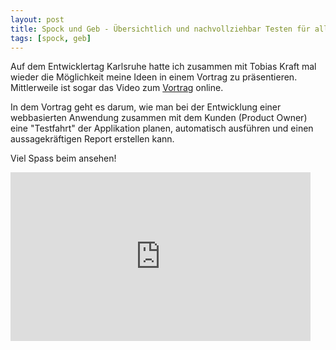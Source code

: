 ```yaml
---
layout: post
title: Spock und Geb - Übersichtlich und nachvollziehbar Testen für alle!
tags: [spock, geb]
---
```


Auf dem Entwicklertag Karlsruhe hatte ich zusammen mit Tobias Kraft mal wieder die Möglichkeit meine Ideen in einem Vortrag 
zu präsentieren. Mittlerweile ist sogar das Video zum [Vortrag](https://entwicklertag.de/karlsruhe/2015/spock-und-geb-bersichtlich-und-nachvollziehbar-testen-f-r-alle) online. 

In dem Vortrag geht es darum, wie man bei der Entwicklung einer webbasierten Anwendung zusammen mit dem Kunden (Product Owner) eine "Testfahrt" der Applikation planen, automatisch ausführen und einen aussagekräftigen Report erstellen kann.

Viel Spass beim ansehen!

<iframe allowfullscreen="" frameborder="0" height="270" src="https://www.youtube.com/embed/L75DdPon5Gk" width="480"></iframe>

<script async class="speakerdeck-embed" data-id="a5e3259364ba4c1dafc4a89890209bf2" data-ratio="1.41436464088398" src="//speakerdeck.com/assets/embed.js"></script>
